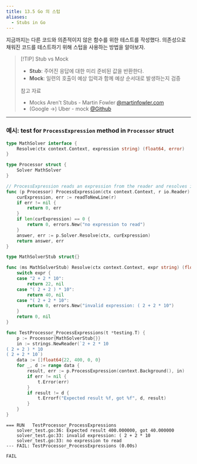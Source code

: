 ```yaml
---
title: 13.5 Go 의 스텁
aliases:
  - Stubs in Go
---
```


지금까지는 다른 코드와 의존적이지 않은 함수를 위한 테스트를 작성했다. 
의존성으로 채워진 코드를 테스트하기 위해 스텁을 사용하는 방법을 알아보자.

> [!TIP] Stub vs Mock
> 
> - **Stub**: 주어진 응답에 대한 미리 준비된 값을 반환한다.
> - **Mock**: 일련의 호출이 예상 입력과 함께 예상 순서대로 발생하는지 검증
> 
> 참고 자료
> - Mocks Aren't Stubs - Martin Fowler [@martinfowler.com](https://martinfowler.com/articles/mocksArentStubs.html)
> - (Google ->) Uber - mock [@Github](https://github.com/uber-go/mock)

---

### 예시: test for `ProcessExpression` method in `Processor` struct

```go title="solver.go"
type MathSolver interface {
	Resolve(ctx context.Context, expression string) (float64, error)
}

type Processor struct {
	Solver MathSolver
}

// ProcessExpression reads an expression from the reader and resolves it using the Solver.
func (p Processor) ProcessExpression(ctx context.Context, r io.Reader) (float64, error) {
	curExpression, err := readToNewLine(r)
	if err != nil {
		return 0, err
	}
	if len(curExpression) == 0 {
		return 0, errors.New("no expression to read")
	}
	answer, err := p.Solver.Resolve(ctx, curExpression)
	return answer, err
}
```

```go title="solver_test.go"
type MathSolverStub struct{}

func (ms MathSolverStub) Resolve(ctx context.Context, expr string) (float64, error) {
	switch expr {
	case "2 + 2 * 10":
		return 22, nil
	case "( 2 + 2 ) * 10":
		return 40, nil
	case "( 2 + 2 * 10":
		return 0, errors.New("invalid expression: ( 2 + 2 * 10")
	}
	return 0, nil
}

func TestProcessor_ProcessExpressions(t *testing.T) {
	p := Processor{MathSolverStub{}}
	in := strings.NewReader(`2 + 2 * 10
( 2 + 2 ) * 10
( 2 + 2 * 10`)
	data := []float64{22, 400, 0, 0}
	for _, d := range data {
		result, err := p.ProcessExpression(context.Background(), in)
		if err != nil {
			t.Error(err)
		}
		if result != d {
			t.Errorf("Expected result %f, got %f", d, result)
		}
	}
}
```

``` title="실행 결과"
=== RUN   TestProcessor_ProcessExpressions
    solver_test.go:36: Expected result 400.000000, got 40.000000
    solver_test.go:33: invalid expression: ( 2 + 2 * 10
    solver_test.go:33: no expression to read
--- FAIL: TestProcessor_ProcessExpressions (0.00s)

FAIL
```